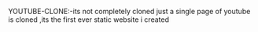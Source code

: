 YOUTUBE-CLONE:-its not completely cloned just a single page of youtube is cloned ,its the first ever static website i created  
